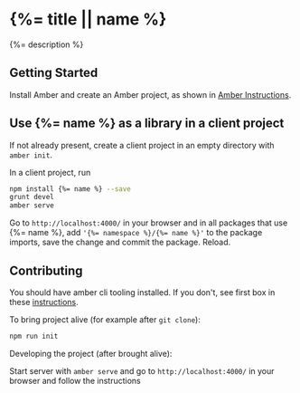# {%= title || name %}

{%= description %}

## Getting Started

Install Amber and create an Amber project,
as shown in [Amber Instructions](https://lolg.it/amber/amber#prerequisities).

## Use {%= name %} as a library in a client project

If not already present, create a client project
in an empty directory with `amber init`.

In a client project, run

```sh
npm install {%= name %} --save
grunt devel
amber serve
```

Go to `http://localhost:4000/` in your browser and
in all packages that use {%= name %},
add `'{%= namespace %}/{%= name %}'` to the package imports,
save the change and commit the package. Reload.

## Contributing

You should have amber cli tooling installed. If you don't, see first box in these [instructions](https://lolg.it/amber/amber#getting-amber-and-setting-up-an-initial-project).
 
To bring project alive (for example after `git clone`):

```sh
npm run init
```

Developing the project (after brought alive):
 
Start server with `amber serve` and go to `http://localhost:4000/` in your browser and follow the instructions
